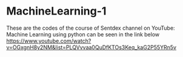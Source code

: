 # MachineLearning-1

These are the codes of the course of Sentdex channel on YouTube:
Machine Learning using python can be seen in the link below 
https://www.youtube.com/watch?v=OGxgnH8y2NM&list=PLQVvvaa0QuDfKTOs3Keq_kaG2P55YRn5v

